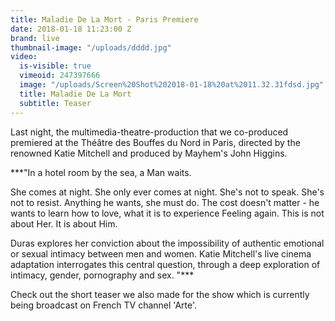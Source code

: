 ```yaml
---
title: Maladie De La Mort - Paris Premiere
date: 2018-01-18 11:23:00 Z
brand: live
thumbnail-image: "/uploads/dddd.jpg"
video:
  is-visible: true
  vimeoid: 247397666
  image: "/uploads/Screen%20Shot%202018-01-18%20at%2011.32.31fdsd.jpg"
  title: Maladie De La Mort
  subtitle: Teaser
---
```


Last night, the multimedia-theatre-production that we co-produced premiered at the Théâtre des Bouffes du Nord in Paris, directed by the renowned Katie Mitchell and produced by Mayhem's John Higgins.

***"In a hotel room by the sea, a Man waits.

She comes at night. She only ever comes at night. She's not to speak. She's not to resist. Anything he wants, she must do. The cost doesn't matter - he wants to learn how to love, what it is to experience Feeling again. This is not about Her. It is about Him.

Duras explores her conviction about the impossibility of authentic emotional or sexual intimacy between men and women. Katie Mitchell's live cinema adaptation interrogates this central question, through a deep exploration of intimacy, gender, pornography and sex.
"***

Check out the short teaser we also made for the show which is currently being broadcast on French TV channel 'Arte'.
